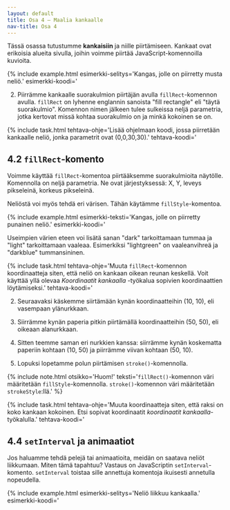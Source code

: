 ```yaml
---
layout: default
title: Osa 4 – Maalia kankaalle
nav-title: Osa 4
---
```


Tässä osassa tutustumme **kankaisiin** ja niille piirtämiseen. Kankaat ovat erikoisia alueita sivulla, joihin voimme piirtää JavaScript-komennoilla kuvioita.

{% include example.html 
esimerkki-selitys='Kangas, jolle on piirretty musta neliö.'
esimerkki-koodi='<!doctype HTML>
<canvas
	id = kangas
	style = background-color:beige;></canvas>
<script>
	const piirtäjä = kangas.getContext("2d")
	piirtäjä.fillRect(10, 10, 50, 50)
${closeScript}'
%}

Yllä olevassa esimerkissä määrittelemme, että sivulla on kangas <code>&lt;canvas&gt;</code>-tägillä. Kankaalla on id "<code>kangas</code>", jotta voimme viitata siihen JavaScript-koodissa. Kankaalla on myös taustaväri beige (eräs vaaleanruskean sävy), jotta se erottuu sivun valkoisesta taustasta. Älä välitä, jos et ymmärrä miten taustavärikoodi toimii.

Canvas-tägin alla on JavaScript-koodia, jossa tapahtuu seuraavaa:

1. Luomme <code>piirtäjä</code>-muuttujan, joka on nimi kankaan "kontekstille". Konteksti on tarkoittaa tässä tapauksessa sitä JavaScriptin osaa, jota käytetään kuvioiden piirtämiseen näytölle.
<script>codeExample(
`const piirtäjä = kangas.getContext("2d") `
, "javascript");</script>

2. Piirrämme kankaalle suorakulmion piirtäjän avulla <code>fillRect</code>-komennon avulla. <code>fillRect</code> on lyhenne englannin sanoista "fill rectangle" eli "täytä suorakulmio". Komennon nimen jälkeen tulee sulkeissa neljä parametria, jotka kertovat missä kohtaa suorakulmio on ja minkä kokoinen se on.
<script>codeExample(
`piirtäjä.fillRect(10, 10, 50, 50) `
, "javascript");</script>

{% include task.html
tehtava-ohje='Lisää ohjelmaan koodi, jossa piirretään kankaalle neliö, jonka parametrit ovat (0,0,30,30).'
tehtava-koodi='<!doctype HTML>
<canvas id=kangas>
	</canvas>
<script>
	const piirtäjä = kangas.getContext("2d")
${closeScript}'
%}

## 4.1 Koordinaatisto

Jotta osaisimme käyttää `fillRect`-komentoa, meidän on opeteltava ensin, miten tietokone ymmärtää sijainteja ja kokoja lukuina.

Tietokoneen näyttö koostuu koneesta riippuen sadoista tuhansista tai jopa miljoonista **pikseleistä**. Yksi pikseli on hyvin pieni piste, jolla on jokin väri.Näytöllä pikselit on järjestetty riveihin, joita on satoja päällekkäin.

Jotta voimme vaihtaa jonkun tietyn pikselin väriä, meidän on kerrottava tietokoneelle, mitä pikseliä haluamme muuttaa. Tämä tehdään antamalla tietokoneelle tieto siitä, kuinka mones pikselirivin pikseli pikseli on ja kuinka mones pikselirivi on kyseessä. Tätä tietoa sanotaan pikselin **koordinaateiksi**. Tarkemmin pikselin **X-koordinaatti** kertoo, kuinka mones pikseli pikseli on omalla rivillään. **Y-koordinaatti** taas kertoo, kuinka mones pikselirivi on kyseessä.

TODO: Havainne kuva.

Ohjelmoinnissa asioiden laskeminen aloitetaan usein nollasta eikä yhdestä. Myös pikselirivin ensimmäistä pikseliä sanotaan "pikseliksi 0" ja ensimmäistä pikseliriviä "riviksi 0". Aivan ensimmäisen pikselin (joka on näytön vasemmassa ylänurkassa) X-koordinaatti on siis 0 ja Y-koordinaatti 0. Tätä pikseliä sanotaan näytön **origoksi**.

{% include note.html 
otsikko='Huom!'
teksti='Koulussa matematiikassa koordinaatiston Y-koordinaatit kasvavat <em>ylöspäin</em>, eli suurempi Y tarkoittaa korkeammalla olevaa pistettä.
	Ohjelmoinnissa Y kuitenkin kasvaa <em>alaspäin</em>, eli suurempi Y tarkoittaa, että piste on alempana. Tämä johtuu historiallisista syistä.'
%}
 
<div style="display: flex; justify-content: center;">
<img src="https://www.mv.helsinki.fi/home/lawkaita/more/linkki/img/directions.webp" style="">
</div>

<div class="codebox">
	<h3>Koordinaatit kankaalla</h3>
	<p>
		Vie hiiri kankaan päälle nähdäksesi hiiren sijainnin esitettynä koordinaatteina.
		Tämän kankaan leveys on 300 pikseliä ja korkeus 150 pikseliä.
	</p>
	<canvas
		id = koordinaattityökalu
		width = 300
		height = 150
	></canvas>
	<script>{
		function viiva(x1, y1, x2, y2) {
			piirtäjä.beginPath();
			piirtäjä.moveTo(x1, y1);
			piirtäjä.lineTo(x2, y2);
			piirtäjä.stroke();
		}
		const piirtäjä = koordinaattityökalu.getContext("2d");
		koordinaattityökalu.onmousemove = tapahtuma => {
			const x = tapahtuma.offsetX;
			const y = tapahtuma.offsetY;
			piirtäjä.clearRect(0, 0, 300, 150);
			piirtäjä.strokeStyle = "darkred"
			viiva(0, y, 300, y);
			viiva(x, 0, x, 150);
			piirtäjä.fillText(y, 1, y+10);
			piirtäjä.fillText(x, x+1, 150);
			piirtäjä.fillText("X: " + x + ", Y: " + y, 15, 20);
		};
	}</script>
</div>

## 4.2 <code>fillRect</code>-komento

Voimme käyttää `fillRect`-komentoa piirtääksemme suorakulmioita näytölle. Komennolla on neljä parametria. Ne ovat järjestyksessä: X, Y, leveys pikseleinä, korkeus pikseleinä.

<script>codeExample(`piirtäjä.fillRect(x, y, leveys, korkeus) `, "javascript");</script>

Neliöstä voi myös tehdä eri värisen. Tähän käytämme `fillStyle`-komentoa.

{% include example.html
esimerkki-teksti='Kangas, jolle on piirretty punainen neliö.'
esimerkki-koodi='<!doctype HTML>
<canvas
	id = kangas
	style = background-color:beige;></canvas>
<script>
	const piirtäjä = kangas.getContext("2d")
	piirtäjä.fillStyle = "red"
	piirtäjä.fillRect(10, 10, 50, 50)
${closeScript}'
%}

`fillStyle` käskee piirtäjää piirtämään tietyllä värillä. Väri kirjoitetaan englanniksi lainausmerkkien sisään.

<script>codeExample(`piirtäjä.fillStyle = "green" `, "javascript");</script>

<!-- Tässä joitakin englanninkielisiä värien nimiä:
Jostain syystä markdown vihaa style parametrejä joten tämä ei toimi-->
<!--<table>
	<caption>Värejä englanniksi</caption>
	<thead>
	<tr>
		<th>Väri</th>
		<th>Englanniksi</th>
		<th>Suomksi</th>
	</tr>
</thead>
<tbody>
	<tr>
		<td style="background-color: white;"></td>
		<td>white</td>
		<td>valkoinen</td>
		</tr>
	<tr>
		<td style="background-color: beige;"></td>
		<td>beige</td>
		<td>beige</td>
		</tr>
	<tr>
		<td style="background-color: gray;"></td>
		<td>gray</td>
		<td>harmaa</td>
		</tr>
	<tr>
		<td style="background-color: black;">
		<td>black</td>
		<td>musta</td>
	</tr>
	<tr>
		<td style="background-color: cyan;"></td>
		<td>cyan</td>
		<td>syaani</td>
	</tr>
	<tr>
		<td style="background-color: blue;"></td>
		<td>blue</td>
		<td>sininen</td>
		</tr>
	<tr>
		<td style="background-color: violet;"></td>
		<td>violet</td>
		<td>violetti</td>
		</tr>
	<tr>
		<td style="background-color: red;"></td>
		<td>red</td>
		<td>punainen</td>
		</tr>
	<tr>
		<td style="background-color: brown;"></td>
		<td>brown</td>
		<td>ruskea</td>
		</tr>
	<tr>
		<td style="background-color: orange;"></td>
		<td>orange</td>
		<td>oranssi</td>
		</tr>
	<tr>
		<td style="background-color: yellow;"></td>
		<td>yellow</td>
		<td>keltainen</td>
	</tr>
	<tr>
		<td style="background-color: green;"></td>
		<td>green</td>
		<td>vihreä</td>
	</tr>
</tbody>
</table>-->

Useimpien värien eteen voi lisätä sanan "dark" tarkoittamaan tummaa ja "light" tarkoittamaan vaaleaa. Esimerkiksi "lightgreen" on vaaleanvihreä ja "darkblue" tummansininen.

{% include task.html
tehtava-ohje='Muuta <code>fillRect</code>-komennon koordinaatteja siten, että neliö on kankaan oikean reunan keskellä. Voit käyttää yllä olevaa <i>Koordinaatit kankaalla</i> -työkalua sopivien koordinaattien löytämiseksi.'
tehtava-koodi='<!doctype HTML>
<canvas
	id = kangas
	style = background-color:beige;></canvas>
<script>
	const piirtäjä = kangas.getContext("2d")
	piirtäjä.fillRect(10, 10, 50, 50)
${closeScript}'
%}

{% include task.html
tehtava-ohje='Piirrä kankaan alareunaan sininen neliö.'
tehtava-koodi='<!doctype HTML>
<canvas
	id = kangas
	style = background-color:beige;></canvas>
<script>
	const piirtäjä = kangas.getContext("2d")
${closeScript}'
%}

### Useita neliöitä

Kankaalle voi piirtää useita neliöitä kirjoittamalla monta `fillRect`-komentoa. `fillStyle`-komentoa käytetään vasta, kun piirtäjän väri muuttuu.

{% include example.html
esimerkki-selitys='Kangas, jolle on piirretty kaksi punaista ja kaksi sinistä neliötä.'
esimerkki-koodi='<!doctype HTML>
<canvas
	id = kangas
	style = background-color:beige;></canvas>
<script>
	const piirtäjä = kangas.getContext("2d")
	piirtäjä.fillStyle = "red"
	piirtäjä.fillRect(10, 10, 50, 50)
	piirtäjä.fillRect(80, 10, 50, 50)
	piirtäjä.fillStyle = "blue"
	piirtäjä.fillRect(10, 80, 50, 50)
	piirtäjä.fillRect(80, 80, 50, 50)
${closeScript}'
%}

## 4.3 Polut

JavaScriptin avulla voi piirtää monia muitakin asioita kuin suorakulmioita. Monimutkaisemmat asiat tehdään yleensä **polkujen** avulla. Polun piirtäminen muistuttaa kynällä piirtämistä. Kerromme eri komentojen avulla piirtäjälle, miten kynää liikutetaan paperilla. Tärkeimmät komennot on alla olevassa taulukossa.

| Komento | Esimerkki | Selitys |
| :----- |:----------| :----- |
|`.strokeStyle` | `piirtäjä.strokeStyle = "red" `|Kertoo minkä värisellä kynällä polku piirretään|
|`.beginPath()` | `piirtäjä.beginPath()`|Kertoo piirtäjälle, että aloitamme polun piirtämisen ("ota kynä esiin")|
|`.moveTo(x, y)`|`piirtäjä.moveTo(10, 10)`|Käskee piirtäjää siirtämään kynän annettuihin koordinaatteihin _koskettamatta paperia_|
|`.lineTo(x, y)`|`piirtäjä.lineTo(50, 50)`|Käskee piirtäjää vetämään kynän annettuihin koordinaatteihin niin, että _kynä koskettaa paperia_|
|`.stroke()`|`piirtäjä.stroke()` |Kertoo piirtäjälle, että lopetamme polun piirtämisen|

{% include example.html
esimerkki-selitys='Kangas, jolle on piirretty raksi.'
esimerkki-koodi='<!doctype HTML>
<canvas
	id = kangas
	style = background-color:beige;></canvas>
<script>
	const piirtäjä = kangas.getContext("2d")
	piirtäjä.strokeStyle = "red"
	
	piirtäjä.beginPath()
	
	piirtäjä.moveTo(10, 10)
	piirtäjä.lineTo(50, 50)
	
	piirtäjä.moveTo(10, 50)
	piirtäjä.lineTo(50, 10)
	
	piirtäjä.stroke()
${closeScript}'
%}
Esimerkki toimii siis näin:

1. Ensin kerromme, että haluamme aloittaa polun piirtämisen:
<script>codeExample(`piirtäjä.beginPath() `, "javascript");</script>

2. Seuraavaksi käskemme siirtämään kynän koordinaatteihin (10, 10), eli vasempaan ylänurkkaan.
<script>codeExample(`piirtäjä.moveTo(10, 10) `, "javascript");</script>

3. Siirrämme kynän paperia pitkin piirtämällä koordinaatteihin (50, 50), eli oikeaan alanurkkaan.
<script>codeExample(`piirtäjä.lineTo(10, 10) `, "javascript");</script>

4. Sitten teemme saman eri nurkkien kanssa:
 siirrämme kynän koskematta paperiin kohtaan (10, 50) ja piirrämme viivan kohtaan (50, 10).
<script>codeExample(`piirtäjä.moveTo(10, 50)` + "\n" + `piirtäjä.lineTo(50, 10) `, "javascript");</script>

5. Lopuksi lopetamme polun piirtämisen <code>stroke()</code>-komennolla.
<script>codeExample(`piirtäjä.stroke() `, "javascript");</script>

{% include note.html
otsikko='Huom!'
teksti='<code>fillRect()</code>-komennon väri määritetään <code>fillStyle</code>-komennolla.
	<code>stroke()</code>-komennon väri määritetään <code>strokeStyle</code>:llä.'
%}

{% include task.html
tehtava-ohje='Muuta koordinaatteja siten, että raksi on koko kankaan kokoinen. Etsi sopivat koordinaatit <i>koordinaatit kankaalla</i>-työkalulla.'
tehtava-koodi='<!doctype HTML>
<canvas
	id = kangas
	style = background-color:beige;></canvas>
<script>
	const piirtäjä = kangas.getContext("2d")
	piirtäjä.strokeStyle = "red"
	
	piirtäjä.beginPath()
	
	piirtäjä.moveTo(10, 10)
	piirtäjä.lineTo(50, 50)
	
	piirtäjä.moveTo(10, 50)
	piirtäjä.lineTo(50, 10)
	
	piirtäjä.stroke()
${closeScript}'
%}

{% include task.html
tehtava-ohje='Lisää <code>moveTo()</code>- ja <code>lineTo</code>-komentoja siten, että kankaalla näkyy ainakin kolme eri viivaa.'
tehtava-koodi='<!doctype HTML>
<canvas
	id = kangas
	style = background-color:beige;></canvas>
<script>
	const piirtäjä = kangas.getContext("2d")
	piirtäjä.strokeStyle = "red"
	
	piirtäjä.beginPath()
	
	
	
	piirtäjä.stroke()
${closeScript}'
%}

{% include task.html
tehtava-ohje='Lisää <code>moveTo()</code>- ja <code>lineTo</code>-komentoja piirtäksesi kolmion.'
tehtava-koodi='<!doctype HTML>
<canvas
	id = kangas
	style = background-color:beige;></canvas>
<script>
	const piirtäjä = kangas.getContext("2d")
	piirtäjä.strokeStyle = "red"
	
	piirtäjä.beginPath()
	
	
	
	piirtäjä.stroke()
${closeScript}'
%}

{% include task.html
tehtava-ohje='Lisää <code>moveTo()</code>- ja <code>lineTo</code>-komentoja piirtäksesi talon (neliöstä ja kolmiosta).'
tehtava-koodi='<!doctype HTML>
<canvas
	id = kangas
	style = background-color:beige;></canvas>
<script>
	const piirtäjä = kangas.getContext("2d")
	piirtäjä.strokeStyle = "red"
	
	piirtäjä.beginPath()
	
	
	
	piirtäjä.stroke()
${closeScript}'
%}

## Kysymyksiä

<div id="piirtokysymykset"></div>

<script>createQuestionnaire({
	id: "piirtokysymykset",
	questions: [
		{
			text: "Mitä funktiota käytetään neliön piirtämiseen?",
			alternatives: [
				{ text: "fillSquare" },
				{ text: "fillRect", correct: true },
				{ text: "fillPolygon" },
			]
		},
		{
			text: "Miten polun piirtäminen aloitetaan?",
			alternatives: [
				{ text: "piirtäjä.startPath()" },
				{ text: "piirtäjä.penDown()" },
				{ text: "piirtäjä.beginPath()", correct: true },
			]
		},
		{
			text: "Miten polkua piirrettäessä piirretään viiva?",
			alternatives: [
				{ text: "piirtäjä.lineTo(x, y)", correct: true },
				{ text: "piirtäjä.moveTo(x, y)" },
				{ text: "piirtäjä.strokeTo(x, y)" },
			]
		},
		{
			text: "Miten polkua piirrettäessä valitaan väri?",
			alternatives: [
				{ text: "piirtäjä.lineStyle =" },
				{ text: "piirtäjä.penStyle =" },
				{ text: "piirtäjä.fillStyle =" },
				{ text: "piirtäjä.strokeStyle =", correct: true },
			]
		}
	]
})</script>

## 4.4 `setInterval` ja animaatiot

Jos haluamme tehdä pelejä tai animaatioita, meidän on saatava neliöt liikkumaan. Miten tämä tapahtuu? Vastaus on JavaScriptin `setInterval`-komento. `setInterval` toistaa sille annettuja komentoja ikuisesti annetulla nopeudella.

{% include example.html
esimerkki-selitys='Neliö liikkuu kankaalla.'
esimerkki-koodi='<!doctype HTML>
<canvas
	id = kangas
	style = background-color:beige;></canvas>
<script>
	const piirtäjä = kangas.getContext("2d")
	piirtäjä.fillStyle = "red"

	let aika = 0

	setInterval(() => {
		aika += 0.01
		piirtäjä.clearRect(0, 0, 300, 150)
		piirtäjä.fillRect(Math.cos(aika)*20+125, Math.sin(aika)*20+50, 50, 50)
	}, 10)
${closeScript}'
%}

